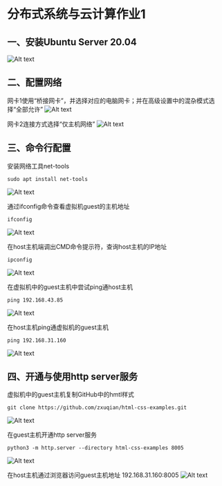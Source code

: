 
# **分布式系统与云计算作业1**


## **一、安装Ubuntu Server 20.04**
 ![Alt text](subDirectory/pic1.png)


## **二、配置网络**

网卡1使用“桥接网卡”，并选择对应的电脑网卡；并在高级设置中的混杂模式选择“全部允许”
 ![Alt text](subDirectory/pic2.png)



网卡2连接方式选择“仅主机网络”
 ![Alt text](subDirectory/pic3.png)


## **三、命令行配置**

安装网络工具net-tools

```
sudo apt install net-tools
```

 ![Alt text](subDirectory/pic4.png)


通过ifconfig命令查看虚拟机guest的主机地址

```
ifconfig
```

 ![Alt text](subDirectory/pic5.png)


在host主机端调出CMD命令提示符，查询host主机的IP地址

```
ipconfig
```

 ![Alt text](subDirectory/pic6.png)


在虚拟机中的guest主机中尝试ping通host主机

```
ping 192.168.43.85
```

 ![Alt text](subDirectory/pic7.png)


在host主机ping通虚拟机的guest主机

```
ping 192.168.31.160
```

 ![Alt text](subDirectory/pic8.png)


## **四、开通与使用http server服务**

虚拟机中的guest主机复制GitHub中的hmtl样式

```
git clone https://github.com/zxuqian/html-css-examples.git
```

 ![Alt text](subDirectory/pic9.png)


在guest主机开通http server服务

```
python3 -m http.server --directory html-css-examples 8005
```

 ![Alt text](subDirectory/pic10.png)


在host主机通过浏览器访问guest主机地址
192.168.31.160:8005
 ![Alt text](subDirectory/pic11.png)

